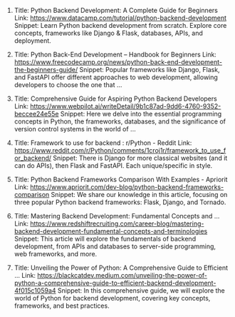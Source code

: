 1. Title: Python Backend Development: A Complete Guide for Beginners
Link: https://www.datacamp.com/tutorial/python-backend-development
Snippet: Learn Python backend development from scratch. Explore core concepts, frameworks like Django & Flask, databases, APIs, and deployment.

2. Title: Python Back-End Development – Handbook for Beginners
Link: https://www.freecodecamp.org/news/python-back-end-development-the-beginners-guide/
Snippet: Popular frameworks like Django, Flask, and FastAPI offer different approaches to web development, allowing developers to choose the one that ...

3. Title: Comprehensive Guide for Aspiring Python Backend Developers
Link: https://www.webpilot.ai/writeDetail/9b1c87ad-9dd6-4760-9352-beccee24e55e
Snippet: Here we delve into the essential programming concepts in Python, the frameworks, databases, and the significance of version control systems in the world of ...

4. Title: Framework to use for backend : r/Python - Reddit
Link: https://www.reddit.com/r/Python/comments/1croj1r/framework_to_use_for_backend/
Snippet: There is Django for more classical websites (and it can do APIs), then Flask and FastAPI. Each unique/specific in style.

5. Title: Python Backend Frameworks Comparison With Examples - Apriorit
Link: https://www.apriorit.com/dev-blog/python-backend-frameworks-comparison
Snippet: We share our knowledge in this article, focusing on three popular Python backend frameworks: Flask, Django, and Tornado.

6. Title: Mastering Backend Development: Fundamental Concepts and ...
Link: https://www.redshiftrecruiting.com/career-blog/mastering-backend-development-fundamental-concepts-and-terminologies
Snippet: This article will explore the fundamentals of backend development, from APIs and databases to server-side programming, web frameworks, and more.

7. Title: Unveiling the Power of Python: A Comprehensive Guide to Efficient ...
Link: https://blackcatdev.medium.com/unveiling-the-power-of-python-a-comprehensive-guide-to-efficient-backend-development-4f015c1059a4
Snippet: In this comprehensive guide, we will explore the world of Python for backend development, covering key concepts, frameworks, and best practices.